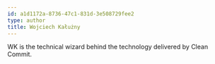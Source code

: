 ```yaml
---
id: a1d1172a-8736-47c1-831d-3e508729fee2
type: author
title: Wojciech Kałużny
---
```

WK is the technical wizard behind the technology delivered by Clean Commit.